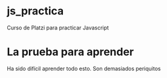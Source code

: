 # js_practica
Curso de Platzi para practicar Javascript

# La prueba para aprender
Ha sido difícil aprender todo esto. Son demasiados periquitos